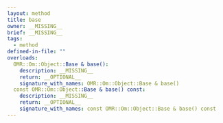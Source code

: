 ```yaml
---
layout: method
title: base
owner: __MISSING__
brief: __MISSING__
tags:
  - method
defined-in-file: ""
overloads:
  OMR::Om::Object::Base & base():
    description: __MISSING__
    return: __OPTIONAL__
    signature_with_names: OMR::Om::Object::Base & base()
  const OMR::Om::Object::Base & base() const:
    description: __MISSING__
    return: __OPTIONAL__
    signature_with_names: const OMR::Om::Object::Base & base() const
---
```

